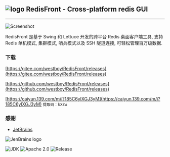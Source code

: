 ## ![logo](assets/logo.png)  RedisFront - Cross-platform redis GUI

-------

![Screenshot](screenshot/redisfront-win11.png)

RedisFront 是基于 Swing 和 Lettuce 开发的跨平台 Redis 桌面客户端工具, 支持 Redis 单机模式, 集群模式, 哨兵模式以及 SSH 隧道连接,  可轻松管理百万级数据.

### 下载

[https://gitee.com/westboy/RedisFront/releases](https://gitee.com/westboy/RedisFront/releases)

[https://github.com/westboy/RedisFront/releases](https://github.com/westboy/RedisFront/releases)

[https://caiyun.139.com/m/i?185C6ylXGJ3yM](https://caiyun.139.com/m/i?185C6ylXGJ3yM)  `提取码：kXZw`


### 感谢

* [JetBrains](https://www.jetbrains.com?from=RedisFront)

![JenBrains logo](assets/jetbrains.svg)

![JDK](https://img.shields.io/badge/JDK-17-blue.svg)
![Apache 2.0](https://img.shields.io/badge/Apache-2.0-4EB1BA.svg)
![Release](https://img.shields.io/badge/Release-1.0.2-green.svg)
